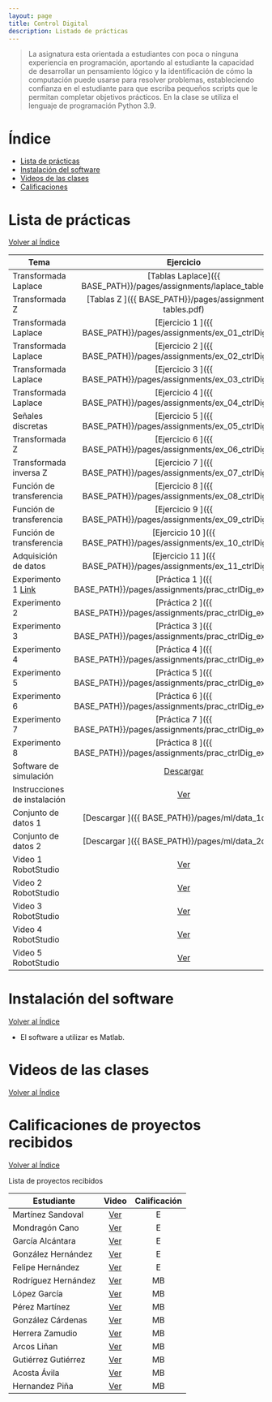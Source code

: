 ```yaml
---
layout: page
title: Control Digital
description: Listado de prácticas
---
```

> La asignatura esta orientada a estudiantes con poca o ninguna experiencia en programación, aportando al estudiante la capacidad de desarrollar un pensamiento lógico y la identificación de cómo la computación puede usarse para resolver problemas, estableciendo confianza en el estudiante para que escriba pequeños scripts que le permitan completar objetivos prácticos. En la clase se utiliza el lenguaje de programación Python 3.9.

# Índice
- [Lista de prácticas](#lista-de-prácticas)
- [Instalación del software](#instalación-del-software)
- [Videos de las clases](#videos-de-las-clases)
- [Calificaciones](#calificaciones)


# Lista de prácticas
[Volver al Índice](#índice)

|Tema                         |Ejercicio       |
|-----------------------------|:--------------:|
|Transformada Laplace         |[Tablas Laplace]({{ BASE_PATH}}/pages/assignments/laplace_tables.pdf)|
|Transformada Z               |[Tablas Z      ]({{ BASE_PATH}}/pages/assignments/z-tables.pdf)|
|Transformada Laplace         |[Ejercicio 1   ]({{ BASE_PATH}}/pages/assignments/ex_01_ctrlDig.pdf)|
|Transformada Laplace         |[Ejercicio 2   ]({{ BASE_PATH}}/pages/assignments/ex_02_ctrlDig.pdf)|
|Transformada Laplace         |[Ejercicio 3   ]({{ BASE_PATH}}/pages/assignments/ex_03_ctrlDig.pdf)|
|Transformada Laplace         |[Ejercicio 4   ]({{ BASE_PATH}}/pages/assignments/ex_04_ctrlDig.pdf)|
|Señales discretas            |[Ejercicio 5   ]({{ BASE_PATH}}/pages/assignments/ex_05_ctrlDig.pdf)|
|Transformada Z               |[Ejercicio 6   ]({{ BASE_PATH}}/pages/assignments/ex_06_ctrlDig.pdf)|
|Transformada inversa Z       |[Ejercicio 7   ]({{ BASE_PATH}}/pages/assignments/ex_07_ctrlDig.pdf)|
|Función de transferencia     |[Ejercicio 8   ]({{ BASE_PATH}}/pages/assignments/ex_08_ctrlDig.pdf)|
|Función de transferencia     |[Ejercicio 9   ]({{ BASE_PATH}}/pages/assignments/ex_09_ctrlDig.pdf)|
|Función de transferencia     |[Ejercicio 10  ]({{ BASE_PATH}}/pages/assignments/ex_10_ctrlDig.pdf)|
|Adquisición de datos         |[Ejercicio 11  ]({{ BASE_PATH}}/pages/assignments/ex_11_ctrlDig.pdf)|
|Experimento 1 [Link](https://ctms.engin.umich.edu/CTMS/index.php?aux=Activities_RCcircuitA) |[Práctica 1    ]({{ BASE_PATH}}/pages/assignments/prac_ctrlDig_exp1.pdf)|
|Experimento 2                |[Práctica 2    ]({{ BASE_PATH}}/pages/assignments/prac_ctrlDig_exp2.pdf)|
|Experimento 3                |[Práctica 3    ]({{ BASE_PATH}}/pages/assignments/prac_ctrlDig_exp3.pdf)|
|Experimento 4                |[Práctica 4    ]({{ BASE_PATH}}/pages/assignments/prac_ctrlDig_exp4.pdf)|
|Experimento 5                |[Práctica 5    ]({{ BASE_PATH}}/pages/assignments/prac_ctrlDig_exp5.pdf)|
|Experimento 6                |[Práctica 6    ]({{ BASE_PATH}}/pages/assignments/prac_ctrlDig_exp6.pdf)|
|Experimento 7                |[Práctica 7    ]({{ BASE_PATH}}/pages/assignments/prac_ctrlDig_exp7.pdf)|
|Experimento 8                |[Práctica 8    ]({{ BASE_PATH}}/pages/assignments/prac_ctrlDig_exp8.pdf)|
|Software de simulación       |[Descargar     ](https://drive.google.com/file/d/18FLnXF6Go-oBzRiZrygumQdUX0FuBpv2/view?usp=sharing)|
|Instrucciones de instalación |[Ver           ](https://drive.google.com/file/d/1wTgLgmGoVZS_Iw0iaYA8SPQ4h1Mnjr-S/view?usp=sharing)|
|Conjunto de datos 1          |[Descargar     ]({{ BASE_PATH}}/pages/ml/data_1d.csv)|
|Conjunto de datos 2          |[Descargar     ]({{ BASE_PATH}}/pages/ml/data_2d.csv)|
|Video 1 RobotStudio          |[Ver           ](https://drive.google.com/file/d/1YDzRwRfyhNnJWAYENX0_4GSIgQGygdk0/view?usp=sharing)|
|Video 2 RobotStudio          |[Ver           ](https://drive.google.com/file/d/1wNYbbVz86Eo4RPP4QwqLVAjgkN_2Z7pR/view?usp=sharing)|
|Video 3 RobotStudio          |[Ver           ](https://drive.google.com/file/d/14z0wW2insh-yjCcl8zoWrWILJm50YZYS/view?usp=sharing)|
|Video 4 RobotStudio          |[Ver           ](https://drive.google.com/file/d/1icv7uPnp98ZPwCe0q8DdMkMiTN2DqoKj/view?usp=sharing)|
|Video 5 RobotStudio          |[Ver           ](https://drive.google.com/file/d/1YNWtZNj8xZDDLl3dCsrR5VcUCbstjkYb/view?usp=sharing)|

# Instalación del software
[Volver al Índice](#índice)

- El software a utilizar es Matlab.

# Videos de las clases
[Volver al Índice](#índice)

# Calificaciones de proyectos recibidos
[Volver al Índice](#índice)

Lista de proyectos recibidos

|Estudiante                   |Video           |Calificación        |
|-----------------------------|:--------------:|:------------------:|
|Martínez Sandoval            |[Ver           ](https://drive.google.com/file/d/1M1MSTY97KboOjA70jcHdOj8dA9tlInoU/view?usp=sharing)| E |
|Mondragón Cano               |[Ver           ](https://drive.google.com/file/d/1aCqy2yZjsAdS21azEOBY6TNONrGz2-eH/view?usp=sharing)| E |
|García Alcántara             |[Ver           ](https://drive.google.com/file/d/1GGhGnB-AupLUsYf970cXYMYIvK5GZ_IZ/view?usp=sharing)| E |
|González Hernández           |[Ver           ](https://drive.google.com/file/d/1fcDqOos125kE_9459nUbn8qtTgVtXDfI/view?usp=sharing)| E |
|Felipe Hernández             |[Ver           ](https://drive.google.com/file/d/1g1PvKj6n4SA4Sl0XIGD5UKc_wsPjfiPt/view?usp=sharing)| E |
|Rodríguez Hernández          |[Ver           ](https://drive.google.com/file/d/1pdQ5hheg5kOHlO2and6qBWLkcvRYYUlS/view?usp=sharing)| MB |
|López García                 |[Ver           ](https://drive.google.com/file/d/1leaTiijZNlbCfak2MWfdKgzY2BOrNoII/view?usp=sharing)| MB |
|Pérez Martínez               |[Ver           ](https://drive.google.com/file/d/1n8V-WkctyjDabzNDkhAEMiCWxwPhN0od/view?usp=sharing)| MB |
|González Cárdenas            |[Ver           ](https://drive.google.com/file/d/1pMpZqJTUIAzd_aLaMDEfXsUFpMTsTWZ1/view?usp=sharing)| MB |
|Herrera Zamudio              |[Ver           ](https://drive.google.com/file/d/1yz6hHfgrcJ6y5I1pIKfkMJDycGqeAB4p/view?usp=sharing)| MB |
|Arcos Liñan                  |[Ver           ](https://drive.google.com/file/d/1IERiExWT4TZS_9F6ztpvISmy27GBOIP9/view?usp=sharing)| MB |
|Gutiérrez Gutiérrez          |[Ver           ](https://drive.google.com/file/d/1EWaAEXcvyuGY1dvb_VcTJFb0c92V9cnW/view?usp=sharing)| MB |
|Acosta Ávila                 |[Ver           ](https://drive.google.com/file/d/1x0HPu8b7ibegeC1woCnFGyg1HqswE1IV/view?usp=sharing)| MB |
|Hernandez Piña               |[Ver           ](https://drive.google.com/file/d/1WtinBW_LBWMPTjN4bB2yropHMCClN8tv/view?usp=sharing)| MB |


<!-- Note: this is how to write a comment in HTML. Everything in here won't show up on your webpage.-->

<!--
To increase the size of the title, use fewer # in front of the paper title.
To decrease the size of the title, use more #. 
To remove the italics, remove the * before and after the description
To remove the underline from the title, remove the <u> tags (<u> and </u>)
-->
